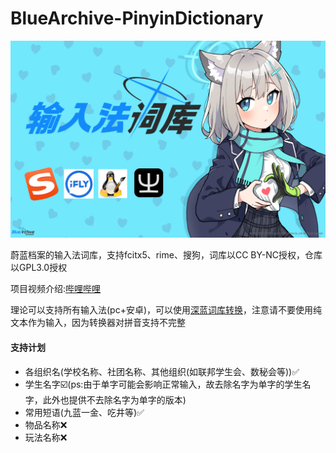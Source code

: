 # BlueArchive-PinyinDictionary
![Image text](background.png)

蔚蓝档案的输入法词库，支持fcitx5、rime、搜狗，词库以CC BY-NC授权，仓库以GPL3.0授权

项目视频介绍:[哔哩哔哩](https://www.bilibili.com/video/BV1Qkf5Y2ExV?vd_source=25a780bef568217cf8c7a8e5165dacfb "哔哩哔哩")

理论可以支持所有输入法(pc+安卓)，可以使用[深蓝词库转换](https://github.com/studyzy/imewlconverter?tab=readme-ov-file)，注意请不要使用纯文本作为输入，因为转换器对拼音支持不完整

#### 支持计划
* 各组织名(学校名称、社团名称、其他组织(如联邦学生会、数秘会等))✅
* 学生名字☑️(ps:由于单字可能会影响正常输入，故去除名字为单字的学生名字，此外也提供不去除名字为单字的版本)
* 常用短语(九蓝一金、吃井等)✅
* 物品名称❌
* 玩法名称❌

